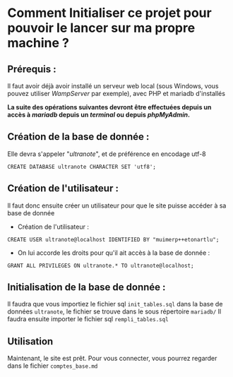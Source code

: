 # Comment Initialiser ce projet pour pouvoir le lancer sur ma propre machine ?

## Prérequis :

Il faut avoir déjà avoir installé un serveur web local (sous Windows, vous pouvez utiliser *WampServer* par exemple), avec PHP et mariadb d'installés

**La suite des opérations suivantes devront être effectuées depuis un accès à _mariadb_ depuis un _terminal_ ou depuis _phpMyAdmin_.**

## Création de la base de donnée :

Elle devra s'appeler "*ultranote*", et de préférence en encodage utf-8

```mariadb
CREATE DATABASE ultranote CHARACTER SET 'utf8';
```

## Création de l'utilisateur :

Il faut donc ensuite créer un utilisateur pour que le site puisse accéder à sa base de donnée

- Création de l'utilisateur :

```mariadb
CREATE USER ultranote@localhost IDENTIFIED BY "muimerp++etonartlu";
```

- On lui accorde les droits pour qu'il ait accès à la base de donnée :

```mariadb
GRANT ALL PRIVILEGES ON ultranote.* TO ultranote@localhost;
```

## Initialisation de la base de donnée :

Il faudra que vous importiez le fichier sql `init_tables.sql` dans la base de données `ultranote`, 
le fichier se trouve dans le sous répertoire `mariadb/`
Il faudra ensuite importer le fichier sql `rempli_tables.sql`


## Utilisation

Maintenant, le site est prêt.
Pour vous connecter,
vous pourrez regarder dans le fichier `comptes_base.md`

